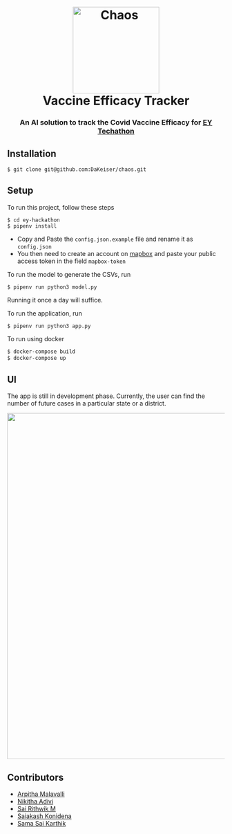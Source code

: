 <h1 align="center">
  <br>
  <img src="https://raw.githubusercontent.com/DaKeiser/vaccine-efficacy-prediction/master/assets/chaos-td.png" alt="Chaos" width="200">
  <br>
  Vaccine Efficacy Tracker
  <br>
</h1>

<h3 align="center">An AI solution to track the Covid Vaccine Efficacy for <a href="https://www.ey.com/en_in/techathon" target="_blank">EY Techathon</a></h3>

## Installation
```
$ git clone git@github.com:DaKeiser/chaos.git
```

## Setup
To run this project, follow these steps

```
$ cd ey-hackathon
$ pipenv install
```

- Copy and Paste the `config.json.example` file and rename it as `config.json`
- You then need to create an account on [mapbox](http://mapbox.com/) and paste your public access token in the field `mapbox-token`

To run the model to generate the CSVs, run
```
$ pipenv run python3 model.py
```
Running it once a day will suffice.

To run the application, run
```
$ pipenv run python3 app.py
```

To run using docker

```sh
$ docker-compose build
$ docker-compose up
```

## UI

The app is still in development phase. Currently, the user can find the number of future cases in a particular state or a district.

<img src="https://raw.githubusercontent.com/DaKeiser/vaccine-efficacy-prediction/master/assets/ui.png" width="800">

## Contributors
- [Arpitha Malavalli](https://github.com/ArpithaMalavalli)
- [Nikitha Adivi](https://github.com/NikiAdivi)
- [Sai Rithwik M](https://github.com/DaKeiser)
- [Saiakash Konidena](https://github.com/sal2701)
- [Sama Sai Karthik](https://github.com/Kartik-Sama)

